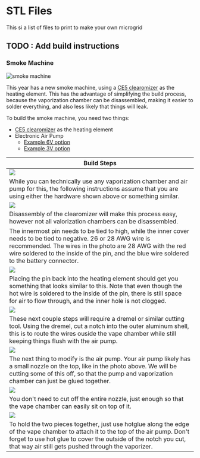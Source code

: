 # STL Files

This si a list of files to print to make your own microgrid

## TODO : Add build instructions

### Smoke Machine

![smoke machine](./photos/smokeComplete.PNG)

This year has a new smoke machine, using a [CE5 clearomizer](https://www.centralvapors.com/ce5-clearomizer/) as the heating element.  This has the advantage of simplifying the build process, because the vaporization chamber can be disassembled, making it easier to solder everything, and also less likely that things will leak.  

To build the smoke machine, you need two things:
* [CE5 clearomizer](https://www.centralvapors.com/ce5-clearomizer/) as the heating element
* Electronic Air Pump
  * [Example 6V option](https://www.amazon.com/DIMINUS-Replacement-Accessories-Aquarium-Circulate/dp/B06Y2CXZ67/)
  * [Example 3V option](https://www.amazon.com/Mini-Oxygenation-Increasing-Oxygen-Aquarium/dp/B00O1AOPX8)

| Build Steps |
| --- |
| ![](./photos/smokeParts.PNG) |
| While you can technically use any vaporization chamber and air pump for this, the following instructions assume that you are using either the hardware shown above or something similar.  |
| ![](./photos/solderPoints.PNG) | 
| Disassembly of the clearomizer will make this process easy, however not all valorization chambers can be disassembled.  |
|The innermost pin needs to be tied to high, while the inner cover needs to be tied to negative.  26 or 28 AWG wire is recommended.  The wires in the photo are 28 AWG with the red wire soldered to the inside of the pin, and the blue wire soldered to the battery connector.  | 
| ![](./photos/wiresAssembled.PNG) |
| Placing the pin back into the heating element should get you something that looks similar to this.  Note that even though the hot wire is soldered to the inside of the pin, there is still space for air to flow through, and the inner hole is not clogged.  |
| ![](./photos/wireNotch.PNG) |
| These next couple steps will require a dremel or similar cutting tool.  Using the dremel, cut a notch into the outer aluminum shell, this is to route the wires ouside the vape chamber while still keeping things flush with the air pump. |
| ![](./photos/airPump.PNG) |
| The next thing to modify is the air pump.  Your air pump likely has a small nozzle on the top, like in the photo above.  We will be cutting some of this off, so that the pump and vaporization chamber can just be glued together.  |
| ![](./photos/pumpCut.PNG) |
| You don't need to cut off the entire nozzle, just enough so that the vape chamber can easily sit on top of it.  |
| ![](./photos/smokeComplete.PNG) |
| To hold the two pieces together, just use hotglue along the edge of the vape chamber to attach it to the top of the air pump.  Don't forget to use hot glue to cover the outside of the notch you cut, that way air still gets pushed through the vaporizer.  |